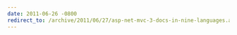 ```yaml
---
date: 2011-06-26 -0800
redirect_to: /archive/2011/06/27/asp-net-mvc-3-docs-in-nine-languages.aspx/
---
```

